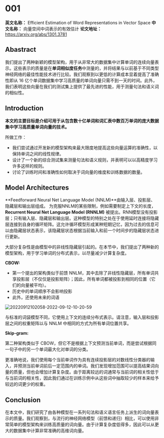 # 001

**英文名称：** Efficient Estimation of Word Representations in Vector Space
**中文名称：** 向量空间中词表示的有效估计
**论文地址：** https://arxiv.org/abs/1301.3781

## Abastract

我们提出了两种新颖的模型架构，用于从非常大的数据集中计算单词的连续向量表示。这些表示的质量是在**单词相似度任务**中测量的，并将结果与​​以前基于不同类型神经网络的最佳性能技术进行比较。我们观察到以更低的计算成本显着提高了准确性即从 16 亿个单词数据集中学习高质量的单词向量只需不到一天的时间。此外，我们表明这些向量在我们的测试集上提供了最先进的性能，用于测量句法和语义词的相似性。

## Introduction

**本文的主要目标是介绍可用于从包含数十亿单词和词汇表中数百万单词的庞大数据集中学习高质量单词向量的技术。**

所做工作：

- 我们尝试通过开发新的模型架构来最大限度地提高这些向量运算的准确性，以保持单词之间的线性规律。
- 设计了一个新的综合测试集来测量句法和语义规则，并表明可以以高精度学习许多这样的规则。
- 讨论了训练时间和准确性如何取决于词向量的维度和训练数据的数量。
  
## Model Architectures

**Feedforward Neural Net Language Model (NNLM)**由输入层、投影层、隐藏层和输出层组成。
为克服NNLM的某些限制，例如需要制定上下文的长度， **Recurrent Neural Net Language Model (RNNLM)** 被提出。RNN模型没有投影层；只有输入层、隐藏层和输出层。这种模型的特别之处在于使用延时连接将隐藏层连接到自身的循环矩阵。这允许循环模型形成某种短期记忆，因为过去的信息可以由隐藏层状态表示，该隐藏层状态根据当前输入和前一个时间步的隐藏层状态进行更新。

大部分复杂性是由模型中的非线性隐藏层引起的。在本节中，我们提出了两种新的模型架构，用于学习单词的分布式表示，以尽量减少计算复杂度。

**CBOW:**
- 第一个提出的架构类似于前馈 NNLM，其中去除了非线性隐藏层，所有单词共享投影层（不仅仅是投影矩阵）；因此，所有单词都被投影到相同的位置（它们的向量被平均）。
- 历史中的单词顺序不会影响投影
- 此外，还使用未来的词语

![20220912102058-2022-09-12-10-20-59](https://cdn.jsdelivr.net/gh/ironartisan/picRepo/20220912102058-2022-09-12-10-20-59.png)

与标准的词袋模型不同，它使用上下文的连续分布式表示。请注意，输入层和投影层之间的权重矩阵以与 NNLM 中相同的方式为所有单词位置共享。

**Skip-gram:**

第二种架构类似于 CBOW，但它不是根据上下文预测当前单词，而是尝试根据同一句子中的另一个单词最大化对单词的分类。

更准确地说，我们使用每个当前单词作为具有连续投影层的对数线性分类器的输入，并预测当前单词前后一定范围内的单词。我们发现增加范围可以提高结果词向量的质量，但也会增加计算复杂度。由于距离较远的词通常与当前词的相关性低于与当前词的相关性，因此我们通过在训练示例中从这些词中抽取较少的样本来给予较远的词更少的权重。


## Conclusion

在本文中，我们研究了由各种模型在一系列句法和语义语言任务上派生的词向量表示的质量。我们观察到，与流行的神经网络模型（前馈和递归）相比，可以使用非常简单的模型架构来训练高质量的词向量。由于计算复杂度低得多，因此可以从更大的数据集中计算非常准确的高维词向量。
